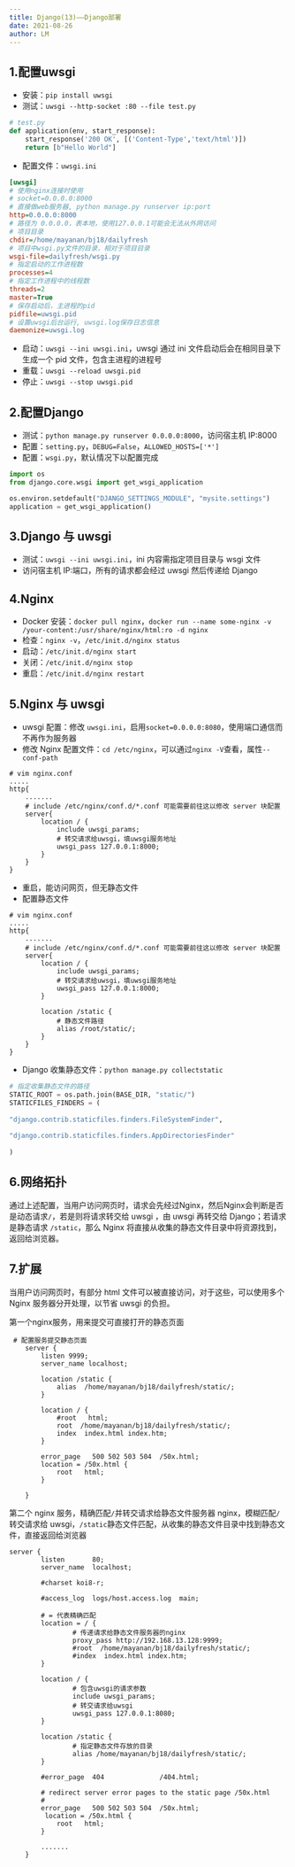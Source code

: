 ```yaml
---
title: Django(13)——Django部署
date: 2021-08-26
author: LM
---
```


## 1.配置uwsgi

- 安装：`pip install uwsgi`
- 测试：`uwsgi --http-socket :80 --file test.py`

```python
# test.py
def application(env, start_response):
    start_response('200 OK', [('Content-Type','text/html')])
    return [b"Hello World"]
```

- 配置文件：`uwsgi.ini`

```ini
[uwsgi]
# 使用nginx连接时使用
# socket=0.0.0.0:8000
# 直接做web服务器, python manage.py runserver ip:port
http=0.0.0.0:8000
# 路径为 0.0.0.0，表本地，使用127.0.0.1可能会无法从外网访问
# 项目目录
chdir=/home/mayanan/bj18/dailyfresh
# 项目中wsgi.py文件的目录，相对于项目目录
wsgi-file=dailyfresh/wsgi.py
# 指定启动的工作进程数
processes=4
# 指定工作进程中的线程数
threads=2
master=True
# 保存启动后，主进程的pid
pidfile=uwsgi.pid
# 设置uwsgi后台运行, uwsgi.log保存日志信息
daemonize=uwsgi.log
```

- 启动：`uwsgi --ini uwsgi.ini`，uwsgi 通过 ini 文件启动后会在相同目录下生成一个 pid 文件，包含主进程的进程号
- 重载：`uwsgi --reload uwsgi.pid`
- 停止：`uwsgi --stop uwsgi.pid`

## 2.配置Django

- 测试：`python manage.py runserver 0.0.0.0:8000`，访问宿主机 IP:8000
- 配置：`setting.py`，`DEBUG=False`，`ALLOWED_HOSTS=['*']`
- 配置：`wsgi.py`，默认情况下以配置完成

```python
import os
from django.core.wsgi import get_wsgi_application

os.environ.setdefault("DJANGO_SETTINGS_MODULE", "mysite.settings")
application = get_wsgi_application()
```

## 3.Django 与 uwsgi

- 测试：`uwsgi --ini uwsgi.ini`，ini 内容需指定项目目录与 wsgi 文件
- 访问宿主机 IP:端口，所有的请求都会经过 uwsgi 然后传递给 Django

## 4.Nginx

- Docker 安装：`docker pull nginx`，`docker run --name some-nginx -v /your-content:/usr/share/nginx/html:ro -d nginx`
- 检查：`nginx -v`，`/etc/init.d/nginx status`
- 启动：`/etc/init.d/nginx start`
- 关闭：`/etc/init.d/nginx stop`
- 重启：`/etc/init.d/nginx restart`

## 5.Nginx 与 uwsgi

- uwsgi 配置：修改 `uwsgi.ini`，启用`socket=0.0.0.0:8080`，使用端口通信而不再作为服务器
- 修改 Nginx 配置文件：`cd /etc/nginx`，可以通过`nginx -V`查看，属性`--conf-path`

```nginx
# vim nginx.conf
.....
http{
    .......
    # include /etc/nginx/conf.d/*.conf 可能需要前往这以修改 server 块配置
    server{
        location / {
            include uwsgi_params;
            # 转交请求给uwsgi，填uwsgi服务地址
            uwsgi_pass 127.0.0.1:8000;
        }
    }
}
```

- 重启，能访问网页，但无静态文件
- 配置静态文件

```nginx
# vim nginx.conf
.....
http{
    .......
    # include /etc/nginx/conf.d/*.conf 可能需要前往这以修改 server 块配置
    server{
        location / {
            include uwsgi_params;
            # 转交请求给uwsgi，填uwsgi服务地址
            uwsgi_pass 127.0.0.1:8000;
        }
        
        location /static {
            # 静态文件路径
            alias /root/static/;
        }
    }
}
```

- Django 收集静态文件：`python manage.py collectstatic`

```python
# 指定收集静态文件的路径
STATIC_ROOT = os.path.join(BASE_DIR, "static/")
STATICFILES_FINDERS = (
 
"django.contrib.staticfiles.finders.FileSystemFinder",
 
"django.contrib.staticfiles.finders.AppDirectoriesFinder"
 
)
```

## 6.网络拓扑

通过上述配置，当用户访问网页时，请求会先经过Nginx，然后Nginx会判断是否是动态请求`/`，若是则将请求转交给 uwsgi ，由 uwsgi 再转交给 Django；若请求是静态请求 `/static`，那么 Nginx 将直接从收集的静态文件目录中将资源找到，返回给浏览器。

## 7.扩展

当用户访问网页时，有部分 html 文件可以被直接访问，对于这些，可以使用多个 Nginx 服务器分开处理，以节省 uwsgi 的负担。

第一个nginx服务，用来提交可直接打开的静态页面

```nginx
 # 配置服务提交静态页面
    server {
        listen 9999;
        server_name localhost;
 
        location /static {
            alias  /home/mayanan/bj18/dailyfresh/static/;
        }
 
        location / {
            #root   html;
            root  /home/mayanan/bj18/dailyfresh/static/;
            index  index.html index.htm;
        }
 
        error_page   500 502 503 504  /50x.html;
        location = /50x.html {
            root   html;
        }
 
    }
```

第二个 nginx 服务，精确匹配`/`并转交请求给静态文件服务器 nginx，模糊匹配`/`转交请求给 uwsgi，`/static`静态文件匹配，从收集的静态文件目录中找到静态文件，直接返回给浏览器

```nginx
server {
        listen       80;
        server_name  localhost;
 
        #charset koi8-r;
 
        #access_log  logs/host.access.log  main;
 
        # = 代表精确匹配
        location = / {
                # 传递请求给静态文件服务器的nginx
                proxy_pass http://192.168.13.128:9999;
                #root  /home/mayanan/bj18/dailyfresh/static/;
                #index  index.html index.htm;
        }
 
        location / {
                # 包含uwsgi的请求参数
                include uwsgi_params;
                # 转交请求给uwsgi
                uwsgi_pass 127.0.0.1:8080;
        }
 
        location /static {
                # 指定静态文件存放的目录
                alias /home/mayanan/bj18/dailyfresh/static/;
        }
 
        #error_page  404              /404.html;
 
        # redirect server error pages to the static page /50x.html
        #
        error_page   500 502 503 504  /50x.html;
         location = /50x.html {
            root   html;
        }
 
        .......
    }
```

